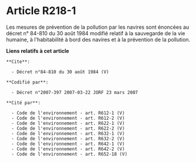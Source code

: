 # Article R218-1

Les mesures de prévention de la pollution par les navires sont énoncées au décret n° 84-810 du 30 août 1984 modifié relatif à
la sauvegarde de la vie humaine, à l'habitabilité à bord des navires et à la prévention de la pollution.

**Liens relatifs à cet article**

	**Cite**:

	  - Décret n°84-810 du 30 août 1984 (V)

	**Codifié par**:

	  - Décret n°2007-397 2007-03-22 JORF 23 mars 2007

	**Cité par**:

	  - Code de l'environnement - art. R612-1 (V)
	  - Code de l'environnement - art. R612-2 (V)
	  - Code de l'environnement - art. R622-1 (V)
	  - Code de l'environnement - art. R622-2 (V)
	  - Code de l'environnement - art. R632-1 (V)
	  - Code de l'environnement - art. R632-2 (V)
	  - Code de l'environnement - art. R642-1 (V)
	  - Code de l'environnement - art. R642-2 (V)
	  - Code de l'environnement - art. R652-18 (V)
